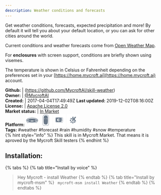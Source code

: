```yaml
---
description: Weather conditions and forecasts
---
```

Get weather conditions, forecasts, expected precipitation and more!  By default it will tell
you about your default location, or you can ask for other cities around the world.

Current conditions and weather forecasts come from [Open Weather Map](https://openweathermap.org).

For **enclosures** with screen support, conditions are briefly shown using visemes.

The temperature is shown in Celsius or Fahrenheit depending on the preferences set in your [https://home.mycroft.ai](https://home.mycroft.ai) account.

**Github:** | (https://github.com/MycroftAI/skill-weather)  
**Owner:** | [@MycroftAI](https://github.com/MycroftAI)  
**Created:** | 2017-04-04T17:49:49Z  **Last updated:** 2019-12-02T08:16:00Z  
**License:** | [Apache License 2.0](https://api.github.com/licenses/apache-2.0)  
**Market status:** | [In Market](https://market.mycroft.ai/skill/mycroft-weather)  
**Platform:**   ![](.gitbook/assets/mark-1-icon.png)  ![](.gitbook/assets/mark-2-icon.png)  ![](.gitbook/assets/picroft-icon.png)  ![](.gitbook/assets/kde.png)   
**Tags:** \#weather \#forecast \#rain \#humidity \#snow \#temperature   
{% hint style="info" %}
This skill is in Mycroft Market. That means it is aproved by the Mycroft Skill testers
{% endhint %}
    
## Installation:  
{% tabs %}
{% tab title="Install by voice" %}
> Hey Mycroft - install Weather
{% endtab %}
  {% tab title="Install by mycroft-msm" %}
``` mycroft-msm install Weather```
{% endtab %}
  {% endtabs %}
  